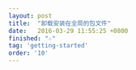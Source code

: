 ```yaml
---
layout: post
title:  "卸载安装在全局的包文件"
date:   2016-03-29 11:55:25 +0800
finished: "☆"
tag: 'getting-started'
order: '10'
---
```

